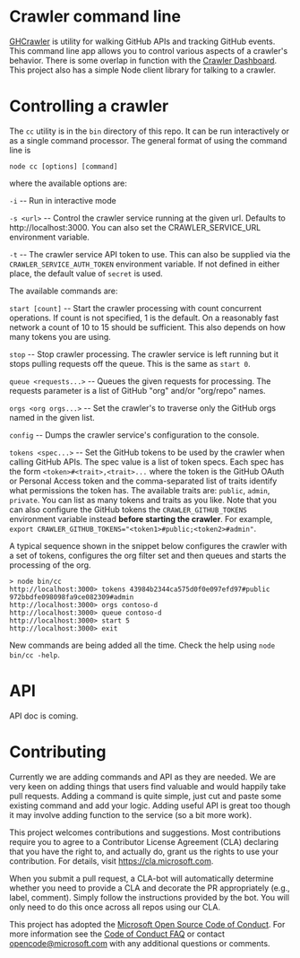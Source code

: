 # Crawler command line

[GHCrawler](https://github.com/Microsoft/ghcrawler.git) is utility for walking GitHub APIs and tracking GitHub events. This command line app allows you to control various aspects of a crawler's behavior. There is some overlap in function with the [Crawler Dashboard](https://github.com/Microsoft/ghcrawler-dashboard.git). This project also has a simple Node client library for talking to a crawler.

# Controlling a crawler

The `cc` utility is in the `bin` directory of this repo. It can be run interactively or as a single command processor. The general format of using the command line is

```
node cc [options] [command]
```

where the available options are:

`-i` -- Run in interactive mode

`-s <url>` -- Control the crawler service running at the given url.  Defaults to http://localhost:3000.  You can also set the CRAWLER_SERVICE_URL environment variable.

`-t` -- The crawler service API token to use. This can also be supplied via the `CRAWLER_SERVICE_AUTH_TOKEN` environment variable. If not defined in either place, the default value of `secret` is used.

The available commands are:

`start [count]` -- Start the crawler processing with count concurrent operations.  If count is not specified, 1 is the default.  On a reasonably fast network a count of 10 to 15 should be sufficient. This also depends on how many tokens you are using.

 `stop` -- Stop crawler processing. The crawler service is left running but it stops pulling requests off the queue.  This is the same as `start 0`.

 `queue <requests...>` -- Queues the given requests for processing. The requests parameter is a list of GitHub "org" and/or "org/repo" names.

`orgs <org orgs...>` -- Set the crawler's to traverse only the GitHub orgs named in the given list.

`config` -- Dumps the crawler service's configuration to the console.

`tokens <spec...>` -- Set the GitHub tokens to be used by the crawler when calling GitHub APIs. The spec value is a list of token specs. Each spec has the form `<token>#<trait>,<trait>...` where the token is the GitHub OAuth or Personal Access token and the comma-separated list of traits identify what permissions the token has. The available traits are: `public`, `admin`, `private`. You can list as many tokens and traits as you like. Note that you can also configure the GitHub tokens the `CRAWLER_GITHUB_TOKENS` environment variable instead **before starting the crawler**. For example, `export CRAWLER_GITHUB_TOKENS="<token1>#public;<token2>#admin"`.

A typical sequence shown in the snippet below configures the crawler with a set of tokens, configures the org filter set and then queues and starts the processing of the org.

```
> node bin/cc
http://localhost:3000> tokens 43984b2344ca575d0f0e097efd97#public 972bbdfe098098fa9ce082309#admin
http://localhost:3000> orgs contoso-d
http://localhost:3000> queue contoso-d
http://localhost:3000> start 5
http://localhost:3000> exit
```

New commands are being added all the time.  Check the help using `node bin/cc -help`.

# API
API doc is coming.

# Contributing

Currently we are adding commands and API as they are needed.  We are very keen on adding things that users find valuable and would happily take pull requests.  Adding a command is quite simple, just cut and paste some existing command and add your logic.  Adding useful API is great too though it may involve adding function to the service (so a bit more work).

This project welcomes contributions and suggestions.  Most contributions require you to agree to a Contributor License Agreement (CLA) declaring that you have the right to, and actually do, grant us the rights to use your contribution. For details, visit https://cla.microsoft.com.  

When you submit a pull request, a CLA-bot will automatically determine whether you need to provide a CLA and decorate the PR appropriately (e.g., label, comment). Simply follow the instructions provided by the bot. You will only need to do this once across all repos using our CLA.  

This project has adopted the [Microsoft Open Source Code of Conduct](https://opensource.microsoft.com/codeofconduct/). For more information see the [Code of Conduct FAQ](https://opensource.microsoft.com/codeofconduct/faq/) or contact [opencode@microsoft.com](mailto:opencode@microsoft.com) with any additional questions or comments.

